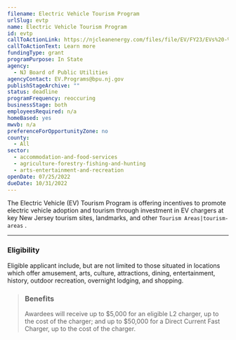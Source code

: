 ```yaml
---
filename: Electric Vehicle Tourism Program
urlSlug: evtp
name: Electric Vehicle Tourism Program
id: evtp
callToActionLink: https://njcleanenergy.com/files/file/EV/FY23/EVs%20-%20EV%20Tourism%20Program%20-%20Application%20for%20FY23%20-%20Round%201%20-%20FINAL%207_22_22.pdf
callToActionText: Learn more
fundingType: grant
programPurpose: In State
agency:
  - NJ Board of Public Utilities
agencyContact: EV.Programs@bpu.nj.gov
publishStageArchive: ""
status: deadline
programFrequency: reoccuring
businessStage: both
employeesRequired: n/a
homeBased: yes
mwvb: n/a
preferenceForOpportunityZone: no
county:
  - All
sector:
  - accommodation-and-food-services
  - agriculture-forestry-fishing-and-hunting
  - arts-entertainment-and-recreation
openDate: 07/25/2022
dueDate: 10/31/2022
---
```

The Electric Vehicle (EV) Tourism Program is offering incentives to promote electric vehicle adoption and tourism through investment in EV chargers at key New Jersey tourism sites, landmarks, and other `Tourism Areas|tourism-areas` .

- - -

### Eligibility

Eligible applicant include, but are not limited to those situated in locations which offer amusement, arts, culture, attractions, dining, entertainment, history, outdoor recreation, overnight lodging, and shopping.

> ### Benefits
>
> Awardees will receive up to $5,000 for an eligible L2 charger, up to the cost of the charger; and up to $50,000 for a Direct Current Fast Charger, up to the cost of the charger.